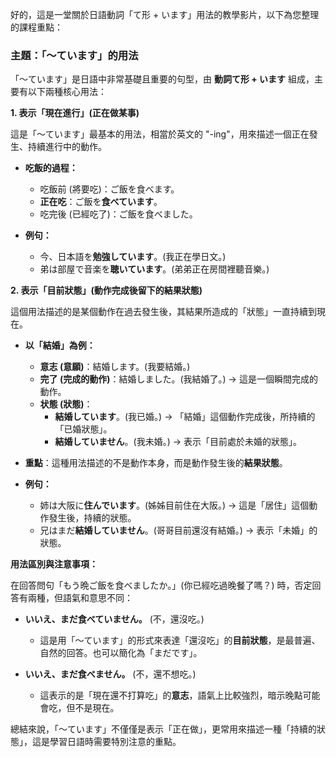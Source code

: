
好的，這是一堂關於日語動詞「て形 + います」用法的教學影片，以下為您整理的課程重點：

### **主題：「～ています」的用法**

「～ています」是日語中非常基礎且重要的句型，由 **動詞て形 + います** 組成，主要有以下兩種核心用法：

**1. 表示「現在進行」(正在做某事)**

這是「～ています」最基本的用法，相當於英文的 "-ing"，用來描述一個正在發生、持續進行中的動作。

*   **吃飯的過程：**
    *   吃飯前 (將要吃)：ご飯を食べます。
    *   **正在吃**：ご飯を**食べています**。
    *   吃完後 (已經吃了)：ご飯を食べました。

*   **例句：**
    *   今、日本語を**勉強しています**。(我正在學日文。)
    *   弟は部屋で音楽を**聴いています**。(弟弟正在房間裡聽音樂。)

**2. 表示「目前狀態」(動作完成後留下的結果狀態)**

這個用法描述的是某個動作在過去發生後，其結果所造成的「狀態」一直持續到現在。

*   **以「結婚」為例：**
    *   **意志 (意願)**：結婚します。(我要結婚。)
    *   **完了 (完成的動作)**：結婚しました。(我結婚了。) → 這是一個瞬間完成的動作。
    *   **状態 (狀態)**：
        *   **結婚しています**。(我已婚。) → 「結婚」這個動作完成後，所持續的「已婚狀態」。
        *   **結婚していません**。(我未婚。) → 表示「目前處於未婚的狀態」。

*   **重點**：這種用法描述的不是動作本身，而是動作發生後的**結果狀態**。
*   **例句：**
    *   姉は大阪に**住んでいます**。(姊姊目前住在大阪。) → 這是「居住」這個動作發生後，持續的狀態。
    *   兄はまだ**結婚していません**。(哥哥目前還沒有結婚。) → 表示「未婚」的狀態。

**用法區別與注意事項：**

在回答問句「もう晩ご飯を食べましたか。」(你已經吃過晚餐了嗎？) 時，否定回答有兩種，但語氣和意思不同：

*   **いいえ、まだ食べていません。** (不，還沒吃。)
    *   這是用「～ています」的形式來表達「還沒吃」的**目前狀態**，是最普遍、自然的回答。也可以簡化為「まだです」。

*   **いいえ、まだ食べません。** (不，還不想吃。)
    *   這表示的是「現在還不打算吃」的**意志**，語氣上比較強烈，暗示晚點可能會吃，但不是現在。

總結來說，「～ています」不僅僅是表示「正在做」，更常用來描述一種「持續的狀態」，這是學習日語時需要特別注意的重點。
